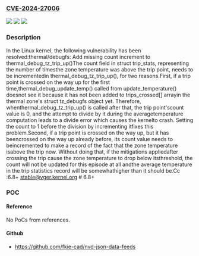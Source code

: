 ### [CVE-2024-27006](https://cve.mitre.org/cgi-bin/cvename.cgi?name=CVE-2024-27006)
![](https://img.shields.io/static/v1?label=Product&message=Linux&color=blue)
![](https://img.shields.io/static/v1?label=Version&message=7ef01f228c9f%3C%209c8215d32e73%20&color=brighgreen)
![](https://img.shields.io/static/v1?label=Vulnerability&message=n%2Fa&color=brighgreen)

### Description

In the Linux kernel, the following vulnerability has been resolved:thermal/debugfs: Add missing count increment to thermal_debug_tz_trip_up()The count field in struct trip_stats, representing the number of timesthe zone temperature was above the trip point, needs to be incrementedin thermal_debug_tz_trip_up(), for two reasons.First, if a trip point is crossed on the way up for the first time,thermal_debug_update_temp() called from update_temperature() doesnot see it because it has not been added to trips_crossed[] arrayin the thermal zone's struct tz_debugfs object yet.  Therefore, whenthermal_debug_tz_trip_up() is called after that, the trip point'scount value is 0, and the attempt to divide by it during the averagetemperature computation leads to a divide error which causes the kernelto crash.  Setting the count to 1 before the division by incrementing itfixes this problem.Second, if a trip point is crossed on the way up, but it has beencrossed on the way up already before, its count value needs to beincremented to make a record of the fact that the zone temperature isabove the trip now.  Without doing that, if the mitigations appliedafter crossing the trip cause the zone temperature to drop below itsthreshold, the count will not be updated for this episode at all andthe average temperature in the trip statistics record will be somewhathigher than it should be.Cc :6.8+ <stable@vger.kernel.org> # 6.8+

### POC

#### Reference
No PoCs from references.

#### Github
- https://github.com/fkie-cad/nvd-json-data-feeds

